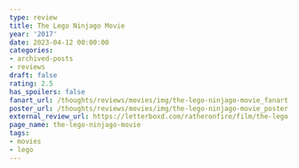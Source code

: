 ```yaml
---
type: review
title: The Lego Ninjago Movie
year: '2017'
date: 2023-04-12 00:00:00
categories:
- archived-posts
- reviews
draft: false
rating: 2.5
has_spoilers: false
fanart_url: /thoughts/reviews/movies/img/the-lego-ninjago-movie_fanart.png
poster_url: /thoughts/reviews/movies/img/the-lego-ninjago-movie_poster.png
external_review_url: https://letterboxd.com/ratheronfire/film/the-lego-ninjago-movie/
page_name: the-lego-ninjago-movie
tags:
- movies
- lego
---
```


